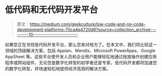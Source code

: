 # 低代码和无代码开发平台

> 原文：<https://medium.com/geekculture/low-code-and-no-code-development-platforms-70ca4e4720d6?source=collection_archive---------10----------------------->

如果您正在寻找低代码开发平台，那么您来对地方了。在本文中，我们将比较这一领域的顶级解决方案，包括 Appian、Mendix、Microsoft PowerApps、Google AppSheet 等。这些平台使开发人员和企业用户能够轻松地通过拖放操作创建应用程序或网站组件。无论您是数字化转型的初学者还是专家，低代码开发都将加速您的数字化转型，并快速轻松地提供经济高效的解决方案。